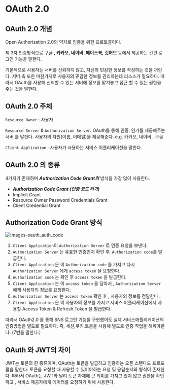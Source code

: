 # OAuth 2.0

## OAuth 2.0 개념

Open Authorization 2.0의 약자로 인증을 위한 프로토콜이다.

제 3자 인증방식으로 구글 **, 카카오, 네이버 ,페이스북, 깃허브** 등에서 제공하는 간편 로그인 기능을 말한다.

기본적으로 사용자는 서버를 신뢰하지 않고, 자신의 민감한 정보를 작성하는 것을 꺼린다. 서버 측 또한 마찬가지로 사용자의 민감한 정보를 관리하는데 리소스가 필요하다.  따라서 OAuth를 사용해 신뢰할 수 있는 서버에  정보를 맡겨놓고 접근 할 수 있는 권한을 주는 것을 말한다.

## OAuth 2.0 주체

`Resource Owner` :  사용자

`Resource Server` & `Authorization Server`: OAuth를 통해 인증, 인가를 제공해주는 서버 를 말한다. 사용자의 자원(이름, 이메일)을 제공해준다. e.g. 카카오, 네이버 , 구글

`Client Application` : 사용자가 사용하는 서비스 어플리케이션을 말한다.

## OAuth 2.0 의 종류

4가지가 존재하며  ***Authorization Code Grant의*** 방식을 가장 많이 사용한다.

- ***Authorization Code Grant (인증 코드 허가)***
- Implicit Grant
- Resource Owner Password Credentials Grant
- Client Credential Grant

## Authorization Code Grant 방식

![images-oauth_auth_code](https://github.com/princenim/TIL/assets/59499600/7ce31ae1-380d-4a4c-bf93-1965f5c7bfe3)


1. `Client Application`이 `Authorization Server` 로 인증 요청을 보낸다.
2. `Authorization Server` 는 유효한 인증인지 확인 후,  `Authorization code`를 발급한다.
3. `Client Application` 은 이 `Authorization code` 를 가지고 다시 `Authorization Server` 에게  `access token` 을 요청한다.
4. `Authorization code` 는 확인 후 `access token` 을 발급한다.
5. `Client Application` 는 이 `access token` 을 담아서 , `Authorization Server` 에게 사용자의 정보를 요청한다.
6. `Authorization Server` 는 `access token` 확인 후 , 사용자의 정보를 전달한다 .
7. `Client Application` 은 이 사용자의 정보를 가지고 서비스 어플리케이션에서 사용할 Access Token & Refresh Token 을 발급한다.

따라서 OAuth2.0 를 통해 SNS 로그인 기능을 구현했어도 실제 서비스애플리케이션의 인증방법은 별도로 필요하다. 즉, 세션,쿠키,토큰을 사용해 별도로 인증 작업을 해줘야한다.  (7번을 말한다.)

## OAuth 와 JWT의 차이

JWT는 토큰의 한 종류이며, OAuth는 토큰을 발급하고 인증하는 오픈 스탠다드 프로포콜을 말한다. 토큰을 요청할 때 사용할 수 있어야하는 요청 및 응답순서와 형식이 존재한다. 따라서 OAuth는 JWT와 달리 토큰 자체에 큰 의미를 가지고 있지 않고 권한을 확인하고 , 서비스 제공자에게 데이터를 요청하기 위해 사용한다.